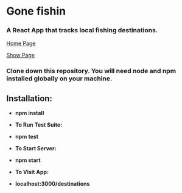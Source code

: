 # Gone fishin 
### A React App that tracks local fishing destinations. 

[Home Page](public/HomePage.png)

[Show Page](public/Detail.png)

### Clone down this repository. You will need node and npm installed globally on your machine.

## Installation:

- **npm install**

- **To Run Test Suite:**

- **npm test**

- **To Start Server:**

- **npm start**

- **To Visit App:**

- **localhost:3000/destinations**